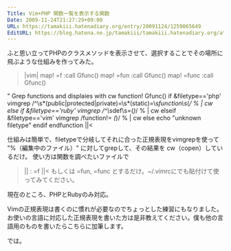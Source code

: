 ```yaml
---
Title: Vim+PHP 関数一覧を表示する関数
Date: 2009-11-24T21:27:29+09:00
URL: https://tamakiii.hatenadiary.org/entry/20091124/1259065649
EditURL: https://blog.hatena.ne.jp/tamakiii/tamakiii.hatenadiary.org/atom/entry/17680117127139079562
---
```


ふと思い立ってPHPのクラスメソッドを表示させて、選択することでその場所に飛ぶような仕組みを作ってみた。

>|vim|
map! =f    <ESC>:call Gfunc()<CR>
map! =fun  <ESC>:call Gfunc()<CR>
map! =func <ESC>:call Gfunc()<CR>

" Grep functions and displaies with cw
function! Gfunc()
    if &filetype=='php' 
        vimgrep /^\s*\(public\|protected\|private\)\=\s*\(static\)\=\s*function\s*(*/ % | cw
    else if &filetype=='ruby'
        vimgrep /^\s*def\s\=(*)*/ % | cw
    elseif &filetype=='vim'
        vimgrep /function!\= *\(*\)/ % | cw
    else
        echo "unknown filetype"
    endif
endfunction
||<


仕組みは簡単で、filetypeで分岐してそれに合った正規表現をvimgrepを使って "%（編集中のファイル）" に対してgrepして、その結果を cw（copen）しているだけ。
使い方は関数を調べたいファイルで 
>||
<ESC> : =f <ENTER> 
||<
もしくは =fun, =func とするだけ。~/.vimrcにでも貼付けて使ってみてください。

現在のところ、PHPとRubyのみ対応。

Vimの正規表現は書くのに慣れが必要なのでちょっとした練習にもなりました。お使いの言語に対応した正規表現を書いた方は是非教えてください。僕も他の言語用のものを書いたらこちらに加筆します。


では。
